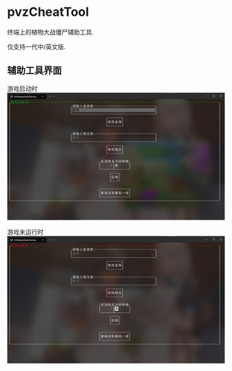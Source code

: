 # pvzCheatTool

终端上的植物大战僵尸辅助工具.

仅支持一代中/英文版.

## 辅助工具界面

游戏启动时
![汉化版](https://github.com/LymoProjects/pvzCheatTool/blob/master/assets/gameon.png)

游戏未运行时
![英文原版](https://github.com/LymoProjects/pvzCheatTool/blob/master/assets/gameoff.png)

